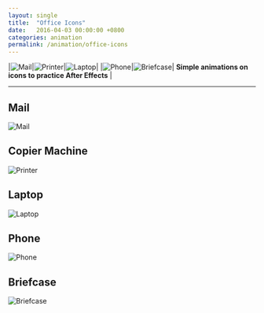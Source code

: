 ```yaml
---
layout: single
title:  "Office Icons"
date:   2016-04-03 00:00:00 +0800
categories: animation
permalink: /animation/office-icons
---
```



|![Mail](https://storage.googleapis.com/magtanggol-github-io/office/MAIL.gif)|![Printer](https://storage.googleapis.com/magtanggol-github-io/office/PRINTER.gif)|![Laptop](https://storage.googleapis.com/magtanggol-github-io/office/LAPTOP.gif)|
|![Phone](https://storage.googleapis.com/magtanggol-github-io/office/PHONE.gif)|![Briefcase](https://storage.googleapis.com/magtanggol-github-io/office/BRIEFCASE.gif)| **Simple animations on icons to practice After Effects** |

------
 
## Mail
![Mail](https://storage.googleapis.com/magtanggol-github-io/office/BRIEFCASE.gif)

## Copier Machine
![Printer](https://storage.googleapis.com/magtanggol-github-io/office/PRINTER.gif)

## Laptop
![Laptop](https://storage.googleapis.com/magtanggol-github-io/office/LAPTOP.gif)

## Phone
![Phone](https://storage.googleapis.com/magtanggol-github-io/office/PHONE.gif)

## Briefcase
![Briefcase](https://storage.googleapis.com/magtanggol-github-io/office/BRIEFCASE.gif)